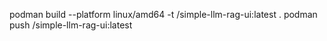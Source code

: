 
podman build --platform linux/amd64 -t <your-registry-namespace>/simple-llm-rag-ui:latest .
podman push <your-registry-namespace>/simple-llm-rag-ui:latest
